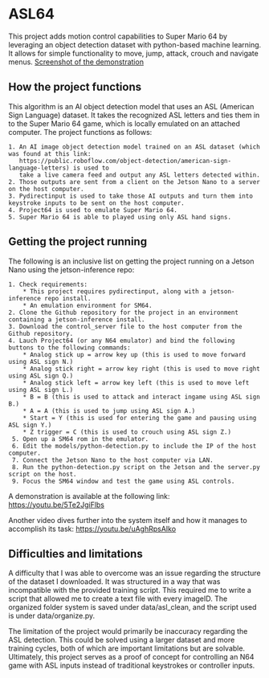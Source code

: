 # ASL64

This project adds motion control capabilities to Super Mario 64 by leveraging an object detection dataset 
with python-based machine learning. It allows for simple functionality to move, jump, attack, crouch and navigate menus. 
[Screenshot of the demonstration](https://i.imgur.com/Ws86dyR.png)

## How the project functions

This algorithm is an AI object detection model that uses an ASL (American Sign Language) dataset. It takes the recognized ASL letters 
and ties them in to the Super Mario 64 game, which is locally emulated on an attached computer. The project functions as follows:

    1. An AI image object detection model trained on an ASL dataset (which was found at this link: 
       https://public.roboflow.com/object-detection/american-sign-language-letters) is used to 
       take a live camera feed and output any ASL letters detected within. 
    2. Those outputs are sent from a client on the Jetson Nano to a server on the host computer. 
    3. Pydirectinput is used to take those AI outputs and turn them into keystroke inputs to be sent on the host computer.
    4. Project64 is used to emulate Super Mario 64. 
    5. Super Mario 64 is able to played using only ASL hand signs. 
   

## Getting the project running

The following is an inclusive list on getting the project running on a Jetson Nano using the jetson-inference repo: 

    1. Check requirements:
        * This project requires pydirectinput, along with a jetson-inference repo install.
        * An emulation environment for SM64.
    2. Clone the Github repository for the project in an environment containing a jetson-inference install.
    3. Download the control_server file to the host computer from the Github repository.
    4. Lauch Project64 (or any N64 emulator) and bind the following buttons to the following commands:
        * Analog stick up = arrow key up (this is used to move forward using ASL sign N.)
        * Analog stick right = arrow key right (this is used to move right using ASL sign Q.)
        * Analog stick left = arrow key left (this is used to move left using ASL sign L.)
        * B = B (this is used to attack and interact ingame using ASL sign B.)
        * A = A (this is used to jump using ASL sign A.)
        * Start = Y (this is used for entering the game and pausing using ASL sign Y.)
        * Z trigger = C (this is used to crouch using ASL sign Z.)
     5. Open up a SM64 rom in the emulator.
     6. Edit the models/python-detection.py to include the IP of the host computer.
     7. Connect the Jetson Nano to the host computer via LAN. 
     8. Run the python-detection.py script on the Jetson and the server.py script on the host.
     9. Focus the SM64 window and test the game using ASL controls.

A demonstration is available at the following link: https://youtu.be/5Te2JgiFlbs

Another video dives further into the system itself and how it manages to accomplish its task: https://youtu.be/uAghRpsAIko

## Difficulties and limitations

A difficulty that I was able to overcome was an issue regarding the structure of the dataset I downloaded. 
It was structured in a way that was incompatible with the provided training script. This
required me to write a script that allowed me to create a text file with every imageID.
The organized folder system is saved under data/asl_clean, and the script used is under data/organize.py.

The limitation of the project would primarily be inaccuracy regarding the ASL detection.
This could be solved using a larger dataset and more training cycles, both of which are 
important limitations but are solvable. Ultimately, this project serves as a proof of 
concept for controlling an N64 game with ASL inputs instead of traditional keystrokes
or controller inputs.


